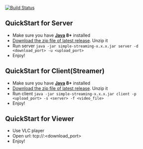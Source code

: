 [![Build Status](https://travis-ci.com/Immueggpain/simple-streaming.svg?branch=master)](https://travis-ci.com/Immueggpain/simple-streaming)

## QuickStart for Server
* Make sure you have **[Java](https://jdk.java.net/11/) 8+** installed
* [Download the zip file of latest release](https://github.com/Immueggpain/simple-streaming/releases). Unzip it
* Run server `java -jar simple-streaming-x.x.x.jar server -d <download_port> -u <upload_port>`
* Enjoy!

## QuickStart for Client(Streamer)
* Make sure you have **[Java](https://jdk.java.net/11/) 8+** installed
* [Download the zip file of latest release](https://github.com/Immueggpain/simple-streaming/releases). Unzip it
* Run client `java -jar simple-streaming-x.x.x.jar client -p <upload_port> -s <server> -f <video_file>`
* Enjoy!

## QuickStart for Viewer
* Use VLC player
* Open url: tcp://<server>:<download_port>
* Enjoy!
